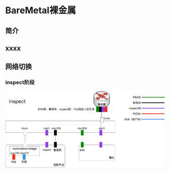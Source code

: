 # BareMetal裸金属

## 简介

## xxxx

## 网络切换

### inspect阶段

![](/_images/ironic_netswitch_inspect.png)



